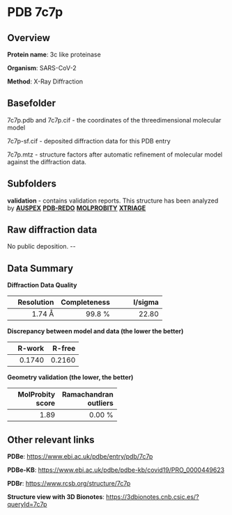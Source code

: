 # PDB 7c7p

## Overview

**Protein name**: 3c like proteinase

**Organism**: SARS-CoV-2

**Method**: X-Ray Diffraction



## Basefolder

7c7p.pdb and 7c7p.cif - the coordinates of the threedimensional molecular model

7c7p-sf.cif - deposited diffraction data for this PDB entry

7c7p.mtz - structure factors after automatic refinement of molecular model against the diffraction data.

## Subfolders





**validation** - contains validation reports. This structure has been analyzed by [**AUSPEX**](https://github.com/thorn-lab/coronavirus_structural_task_force/tree/master/pdb/3c_like_proteinase/SARS-CoV-2/7c7p/validation/auspex) [**PDB-REDO**](https://github.com/thorn-lab/coronavirus_structural_task_force/tree/master/pdb/3c_like_proteinase/SARS-CoV-2/7c7p/validation/pdb-redo) [**MOLPROBITY**](https://github.com/thorn-lab/coronavirus_structural_task_force/tree/master/pdb/3c_like_proteinase/SARS-CoV-2/7c7p/validation/molprobity) [**XTRIAGE**](https://github.com/thorn-lab/coronavirus_structural_task_force/blob/master/pdb/3c_like_proteinase/SARS-CoV-2/7c7p/validation/Xtriage_output.log)  



## Raw diffraction data

No public deposition. --<br> 

## Data Summary
**Diffraction Data Quality**

|   | Resolution | Completeness| I/sigma |
|---|-------------:|----------------:|--------------:|
|   |1.74 Å|99.8  %|<img width=50/>22.80|

**Discrepancy between model and data (the lower the better)**

|   | **R-work**| **R-free**   
|---|-------------:|----------------:|           
||  0.1740|  0.2160|

**Geometry validation (the lower, the better)**

|   |**MolProbity<br>score**| **Ramachandran<br>outliers** 
|---|-------------:|----------------:|
||  1.89|  0.00 %|

 

 



## Other relevant links 
**PDBe**:  https://www.ebi.ac.uk/pdbe/entry/pdb/7c7p

**PDBe-KB**: https://www.ebi.ac.uk/pdbe/pdbe-kb/covid19/PRO_0000449623 
 
**PDBr**: https://www.rcsb.org/structure/7c7p 

**Structure view with 3D Bionotes**: https://3dbionotes.cnb.csic.es/?queryId=7c7p

